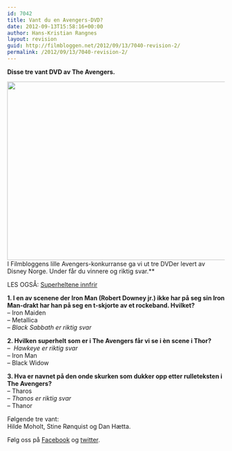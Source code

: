 ```yaml
---
id: 7042
title: Vant du en Avengers-DVD?
date: 2012-09-13T15:58:16+00:00
author: Hans-Kristian Rangnes
layout: revision
guid: http://filmbloggen.net/2012/09/13/7040-revision-2/
permalink: /2012/09/13/7040-revision-2/
---
```

**Disse tre vant DVD av The Avengers.**<!--more-->

  
<a href="http://filmbloggen.net/2012/05/02/seks-hulken-filmer/hulken/" rel="attachment wp-att-3264"><img class="alignnone size-large wp-image-3264" src="http://filmbloggen.net/wp-content/uploads//2012/05/hulken-620x413.jpg" alt="" width="620" height="413" /><br /> </a>I Filmbloggens lille Avengers-konkurranse ga vi ut tre DVDer levert av Disney Norge. Under får du vinnere og riktig svar.**</p> 

LES OGSÅ:</strong> [Superheltene innfrir](http://filmbloggen.net/2012/04/29/superheltene-innfrir/)

**1. I en av scenene der Iron Man (Robert Downey jr.) ikke har på seg sin Iron Man-drakt har han på seg en t-skjorte av et rockeband. Hvilket?**  
&#8211; Iron Maiden  
&#8211; Metallica  
_&#8211; Black Sabbath er riktig svar_

**2. Hvilken superhelt som er i The Avengers får vi se i èn scene i Thor?**  
&#8211;  _Hawkeye er riktig svar_  
&#8211; Iron Man  
&#8211; Black Widow

**3. Hva er navnet på den onde skurken som dukker opp etter rulleteksten i The Avengers?**  
&#8211; Tharos  
&#8211; _Thanos er riktig svar_  
&#8211; Thanor

Følgende tre vant:  
Hilde Moholt, Stine Rønquist og Dan Hætta.

Følg oss på [Facebook](http://www.facebook.com/Filmbloggen) og [twitter](http://www.twitter.com/Filmbloggen).